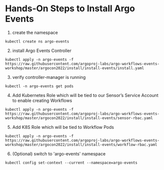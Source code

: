 # Hands-On Steps to Install Argo Events

1. create the namespace

```kubectl create ns argo-events```

2. install Argo Events Controller

```kubectl apply -n argo-events -f https://raw.githubusercontent.com/argoproj-labs/argo-workflows-events-workshop/master/argocon2022/install/install-events/install.yaml```

3. verify controller-manager is running

```kubectl -n argo-events get pods```

4. Add Kubernetes Role which will be tied to our Sensor’s Service Account to enable creating Workflows

```kubectl apply -n argo-events -f https://raw.githubusercontent.com/argoproj-labs/argo-workflows-events-workshop/master/argocon2022/install/install-events/sensor-rbac.yaml```

5. Add K8S Role which will be tied to Workflow Pods 

```kubectl apply -n argo-events -f https://raw.githubusercontent.com/argoproj-labs/argo-workflows-events-workshop/master/argocon2022/install/install-events/workflow-rbac.yaml```

6. (Optional) switch to 'argo-events' namespace

```kubectl config set-context --current --namespace=argo-events```
